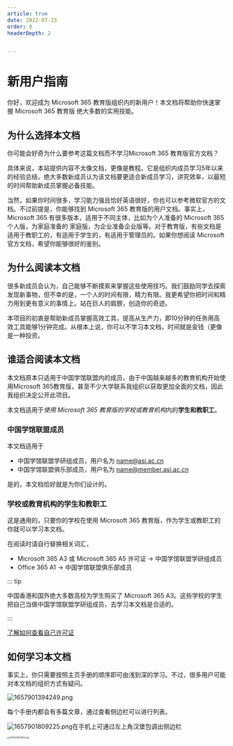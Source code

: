 ```yaml
---
article: true
date: 2022-07-15
order: 0
headerDepth: 2


---
```


# 新用户指南

你好，欢迎成为 Microsoft 365 教育版组织内的新用户！本文档将帮助你快速掌握 Microsoft 365 教育版 绝大多数的实用技能。

## 为什么选择本文档

你可能会好奇为什么要参考这篇文档而不学习Microsoft 365 教育版官方文档？

具体来说，本站提供内容不太像文档，更像是教程。它是组织内成员学习5年以来的经验总结，绝大多数新成员认为该文档要更适合新成员学习，讲究效率，以最短的时间帮助新成员掌握必备技能。

当然，如果你时间很多，学习能力强且恰好英语很好，你也可以参考微软官方的文档。不过前提是，你能够找到 Microsoft 365 教育版的用户文档。事实上，Microsoft 365 有很多版本，适用于不同主体，比如为个人准备的 Microsoft 365 个人版，为家庭准备的 家庭版，为企业准备企业版等。对于教育版，有些文档是适用于教职工的，有适用于学生的，有适用于管理员的。如果你想阅读 Microsoft 官方文档，希望你能够很好的鉴别。

## 为什么阅读本文档

很多新成员会认为，自己能够不断摸索来掌握这些使用技巧。我们鼓励同学去探索发现新事物，但不幸的是，一个人的时间有限，精力有限。我更希望你把时间和精力用到更有意义的事情上。站在巨人的肩膀，创造你的奇迹。

本项目的初衷是帮助新成员掌握高效工具，提高从生产力，即10分钟的任务用高效工具能够1分钟完成。从根本上说，你可以不学习本文档，时间就是金钱（更像是一种投资。

## 谁适合阅读本文档

本文档原本只适用于中国学馆联盟内的成员，由于中国越来越多的教育机构开始使用Microsoft 365教育版，甚至不少大学联系我组织以获取更加全面的文档，因此我组织决定公开此项目。

本文档适用于*使用 Microsoft 365 教育版的学校或教育机构*内的**学生和教职工**。

### 中国学馆联盟成员

本文档适用于

- 中国学馆联盟学研组成员，用户名为 name@asi.ac.cn
- 中国学馆联盟俱乐部成员，用户名为 name@member.asi.ac.cn

是的，本文档恰好就是为你们设计的。

### 学校或教育机构的学生和教职工

这是通用的，只要你的学校在使用 Microsoft 365 教育版，作为学生或教职工的你就可以学习本文档。

在阅读时请自行替换相关词汇，

- Microsoft 365 A3 或 Microsoft 365 A5 许可证 -> 中国学馆联盟学研组成员
- Office 365 A1 -> 中国学馆联盟俱乐部成员

::: tip 

中国香港和国外绝大多数高校为学生购买了 Microsoft 365 A3。这些学校的学生把自己当做中国学馆联盟学研组成员，去学习本文档是合适的。

:::

[了解如何查看自己许可证](/msdocs/faq/license.html#如何查看自己的许可证)

## 如何学习本文档

事实上，你只需要按照主页手册的顺序即可由浅到深的学习。不过，很多用户可能对本文档的组织方式有疑问。

![1657901394249.png](https://static-file.asi.ac.cn/2022/07/16/e99adf98794fd.png)

每个手册内都会有多篇文章，通过查看侧边栏可以进行列表。

![1657901809225.png](https://static-file.asi.ac.cn/2022/07/16/ca0579400a2e1.png)在手机上可通过左上角汉堡包调出侧边栏

<img src="https://static-file.asi.ac.cn/2022/07/16/db65c09a5e4d0.png" alt="1657959825900.png" style="zoom:33%;" />

